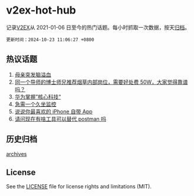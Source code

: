 # v2ex-hot-hub

 记录[V2EX](https://www.v2ex.com/)从 2021-01-06 日至今的热门话题。每小时抓取一次数据，按天[归档](archives)。

`更新时间：2024-10-23 11:06:27 +0800`

## 热议话题

1. [母亲突发脑溢血](https://www.v2ex.com/t/1082543)
1. [同一个导师的博士师兄推荐烟草内部岗位，需要好处费 50W，大家觉得靠谱吗？](https://www.v2ex.com/t/1082552)
1. [华为掌握”核心科技“](https://www.v2ex.com/t/1082746)
1. [急需一个久坐监控](https://www.v2ex.com/t/1082707)
1. [说说你最喜欢的 iPhone 自带 App](https://www.v2ex.com/t/1082547)
1. [请问现在有啥工具可以替代 postman 吗](https://www.v2ex.com/t/1082604)

## 历史归档

[archives](archives)

## License

See the [LICENSE](LICENSE) file for license rights and limitations (MIT).
